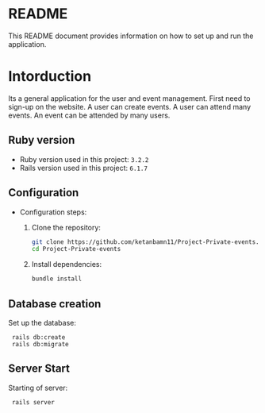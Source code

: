 # README

This README document provides information on how to set up and run the application.

# Intorduction
Its a general application for the user and event management.
First need to sign-up on the website. A user can create events. A user can attend many events. An event can be attended by many users.

## Ruby version

* Ruby version used in this project: `3.2.2`
* Rails version used in this project: `6.1.7`

## Configuration

* Configuration steps:

  1. Clone the repository:

     ```bash
     git clone https://github.com/ketanbamn11/Project-Private-events.git
     cd Project-Private-events
     ```

  2. Install dependencies:

     ```bash
     bundle install
     ```

## Database creation

Set up the database:

     rails db:create
     rails db:migrate

## Server Start

Starting of server: 
   ```bash
    rails server

  
